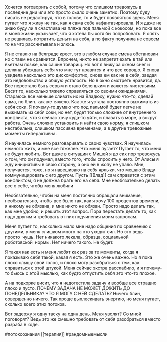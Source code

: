 Хочется поговорить с собой, потому что слишком тревожусь в последние дни или это просто сьало очень заметно. Поэтому буду писать не редактируя, что в голове, то и будет появляться здесь. Меня пугает что я живу не так, как я сама себе нафантазировала. И я даже не знаю буду ли я счастлива на пляже под пальмой с кокосом, но пока все в моей жизни указывает, что я хотела бы хотя бы попробовать. Я опять не решилась потратить деньги на себя, а по факту получила не совсем то на что рассчитывала и злюсь.  

Я не ставлю на белграде крест, это в любом случае смена обстановки но с таем не сравнится. Впрочем, никто не запретит ехать в тай или вьетнам позже, как сашин товарищ. Но вот я вижу за окном снег и должна убеждать себя что мне тут нравится и что все хорошо. Я снова увидела насколько это дискомфортно, снова ем как не в себя, заедая это недовольство и общую усталость. Но в окно смотреть нравится, да. Все перестало быть серым и стало беленьким и кажется чистеньким. Бесит то, насколько тяжело справляться со своими ожиданиями. Стараюсь все меньше сливать их на Владюху, нужно что-то, сделай сама, но блин. как же тяжело. Как же я устала постоянно выжимать из себя соки. Я почему-то думаю что под пальмой будет легче не выжимать из себя соки, но нет, будет только сложнее от внутреннего конфликта, что я сейчас хочу куда-то уйти, и плавать в море, а вокруг работа. Очень сложно установить и найти свою норму, я слишком нестабильна, слишком пассивна временами, а в другие тревожные моменты гиперактивна.

Я научилась немного разговаривать о своих чувствах. Я научилась немного жить, и мне все тяжелее. Что меня пугает? Пугает то, что меня не будут любить. Вот даже в ситуации с Мишей я до сих пор тревожусь о том, что он подумал, вместо того, чтобы спросить у него. От Алисы я жду инициативы в свою сторону, а оно ей в жопу не упало. Мне, получается, тоже, но я навешиваю на себя ярлыки, что мешаю Владу коммуницировать с его другом. Пусть [[Влад]] сам справится с этим конфликтом, я не должна брать его на себя. Мне необязательно делать все о себе, чтобы меня любили 

Необязательно, чтобы на меня постоянно обращали внимание, необязательно, чтобы все было так, как я хочу 100 процентов времени, я никому не обязана, и мне никто не обязан. Просто надо делать так, как мне удобно, и решить этот вопрос. Пора перестать делать то, как надо другим и требовать от них подчинения моим запросам.

Меня пугает то, насколько мало мне надо общения по сравнению с другими, у меня слишком много на это уходит сил. Но это ведь просто  чушь. Нет никакого лекала, образца, социальной роботовской  нормы. Нет ничего такого. Не будет. 

Я такая как есть и меня любят как раз за те моменты, когда я показываю себя такой, какая я есть. Это же очень важно. Но я пока плохо слышу свой голос, и плохо могу разобраться с тем, как справиться с этой штукой. Меня сейчас экстра расслабило, и я почему-то бьюсь с этой мыслью, как будто отпустить себя это что-то плохое.

А на подкорке висит, что я недотестила задачу и вообще все страшно плохо и пусто. ПОЧЕМУ ЗАДАЧА НЕ МОЖЕТ ДОЖИТЬ ДО ПОНЕДЕЛЬНИКА? ЧТО Я МОГУ С НЕЙ СДЕЛАТЬ? Ничего блин, совершенно ничего. Так проще выплескивать энергию, но меня пугает, сколько всего этих потоков.

Вот задержу я одну таску на один день. Меня уволят? Со мной поговорят? Ведь это же смешно требовать от себя разобраться вместо разраба в коде.


#потоксознания [[терапия]] #рандомныемысли 